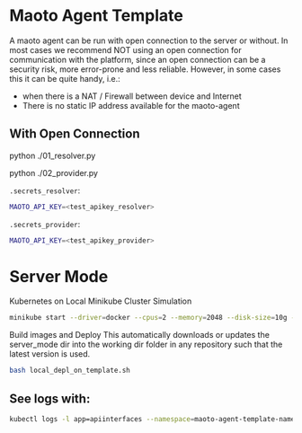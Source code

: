 # Maoto Agent Template

A maoto agent can be run with open connection to the server or without.
In most cases we recommend NOT using an open connection for communication with the platform, since an open connection can be a security risk, more error-prone and less reliable.
However, in some cases this it can be quite handy, i.e.:
- when there is a NAT / Firewall between device and Internet
- There is no static IP address available for the maoto-agent

## With Open Connection

python ./01_resolver.py

python ./02_provider.py

`.secrets_resolver`:
```bash
MAOTO_API_KEY=<test_apikey_resolver>
```

`.secrets_provider`:
```bash
MAOTO_API_KEY=<test_apikey_provider>
```

# Server Mode

Kubernetes on Local Minikube Cluster Simulation
```bash
minikube start --driver=docker --cpus=2 --memory=2048 --disk-size=10g --profile=cluster-server
```

Build images and Deploy
This automatically downloads or updates the server_mode dir into the working dir folder in any repository such that the latest version is used.
```bash
bash local_depl_on_template.sh
```

## See logs with:
```bash
kubectl logs -l app=apiinterfaces --namespace=maoto-agent-template-namespace --tail=-1
```
